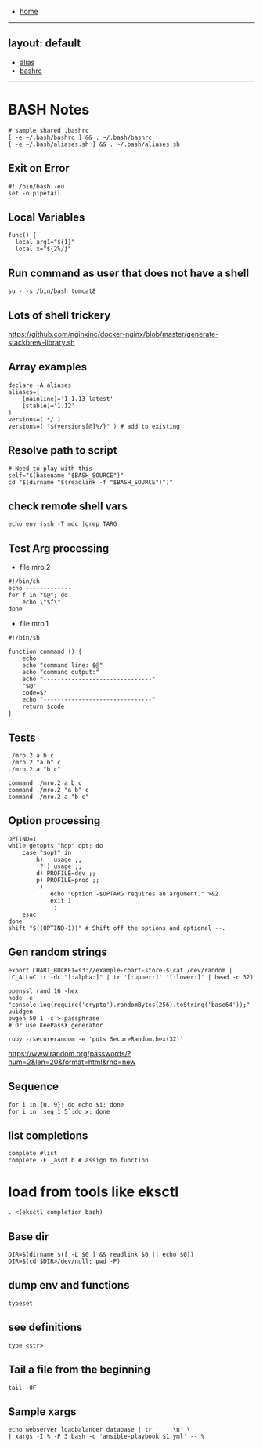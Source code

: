 - [home](/index.md)
---
layout: default
---
- [alias](/shell-bash-alias.md)
- [bashrc](/shell-bash-bashrc.md)

---
# BASH Notes
```
# sample shared .bashrc
[ -e ~/.bash/bashrc ] && . ~/.bash/bashrc
[ -e ~/.bash/aliases.sh ] && . ~/.bash/aliases.sh
```

## Exit on Error
```
#! /bin/bash -eu
set -o pipefail
```
## Local Variables
```
func() {
  local arg1="${1}"
  local x="${2%/}"
```
## Run command as user that does not have a shell
```
su - -s /bin/bash tomcat8
```

## Lots of shell trickery

https://github.com/nginxinc/docker-nginx/blob/master/generate-stackbrew-library.sh


## Array examples
```
declare -A aliases
aliases=(
	[mainline]='1 1.13 latest'
	[stable]='1.12'
)
versions=( */ )
versions=( "${versions[@]%/}" ) # add to existing
```

## Resolve path to script
```
# Need to play with this
self="$(basename "$BASH_SOURCE")"
cd "$(dirname "$(readlink -f "$BASH_SOURCE")")"
```

## check remote shell vars
```
echo env |ssh -T mdc |grep TARG
```

## Test Arg processing
- file mro.2
```
#!/bin/sh
echo -------------
for f in "$@"; do
    echo \"$f\"
done
```
- file mro.1
```
#!/bin/sh

function command () {
    echo
    echo "command line: $@"
    echo "command output:"
    echo "-------------------------------"
    "$@"
    code=$?
    echo "-------------------------------"
    return $code
}
```
## Tests
```
./mro.2 a b c
./mro.2 "a b" c
./mro.2 a "b c"

command ./mro.2 a b c
command ./mro.2 "a b" c
command ./mro.2 a "b c"
```
## Option processing
```
OPTIND=1
while getopts "hdp" opt; do
    case "$opt" in
        h)   usage ;;
        '?') usage ;;
        d) PROFILE=dev ;;
        p) PROFILE=prod ;;
        :)
            echo "Option -$OPTARG requires an argument." >&2
            exit 1
            ;;
    esac
done
shift "$((OPTIND-1))" # Shift off the options and optional --.
```

## Gen random strings
```
export CHART_BUCKET=s3://example-chart-store-$(cat /dev/random | LC_ALL=C tr -dc "[:alpha:]" | tr '[:upper:]' '[:lower:]' | head -c 32)

openssl rand 16 -hex
node -e "console.log(require('crypto').randomBytes(256).toString('base64'));"
uuidgen
pwgen 50 1 -s > passphrase
# Or use KeePassX generator

ruby -rsecurerandom -e 'puts SecureRandom.hex(32)'

```
https://www.random.org/passwords/?num=2&len=20&format=html&rnd=new

## Sequence
```
for i in {0..9}; do echo $i; done
for i in `seq 1 5`;do x; done
```

## list completions
```
complete #list
complete -F _asdf b # assign to function
```

# load from tools like eksctl
```
. <(eksctl completion bash)
```

## Base dir
```
DIR=$(dirname $([ -L $0 ] && readlink $0 || echo $0))
DIR=$(cd $DIR>/dev/null; pwd -P)
```

## dump env and functions
`typeset`

## see definitions
`type <str>`

## Tail a file from the beginning
`tail -0F`


## Sample xargs
```
echo webserver loadbalancer database | tr ' ' '\n' \
| xargs -I % -P 3 bash -c 'ansible-playbook $1.yml' -- %
```